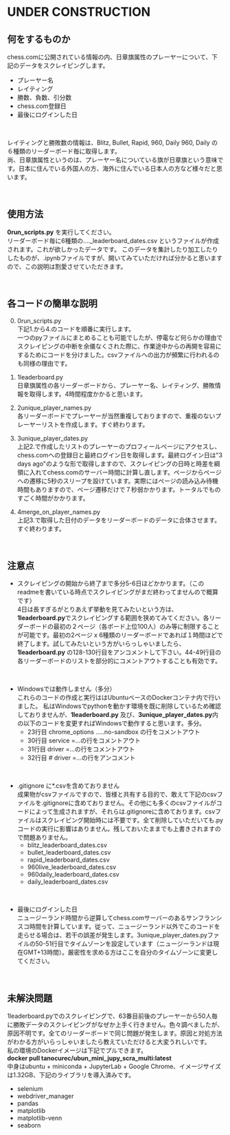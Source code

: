 # UNDER CONSTRUCTION

## 何をするものか
chess.comに公開されている情報の内、日章旗属性のプレーヤーについて、下記のデータをスクレイピングします。<br>
* プレーヤー名
* レイティング
* 勝数、負数、引分数
* chess.com登録日
* 最後にログインした日

<br>

レイティングと勝敗数の情報は、Blitz, Bullet, Rapid, 960, Daily 960, Daily の６種類のリーダーボード毎に取得します。<br>
尚、日章旗属性というのは、プレーヤー名についている旗が日章旗という意味です。日本に住んでいる外国人の方、海外に住んでいる日本人の方など様々だと思います。<br>

<br>

## 使用方法
**0run_scripts.py** を実行してください。<br>
リーダーボード毎に6種類の...._leaderboard_dates.csv というファイルが作成されます。これが欲しかったデータです。
このデータを集計したり加工したりしたものが、.ipynbファイルですが、開いてみていただければ分かると思いますので、この説明は割愛させていただきます。<br>

<br>

## 各コードの簡単な説明
0. 0run_scripts.py<br>
下記1.から4.のコードを順番に実行します。<br>
一つのpyファイルにまとめることも可能でしたが、停電など何らかの理由でスクレイピングの中断を余儀なくされた際に、作業途中からの再開を容易にするためにコードを分けました。csvファイルへの出力が頻繁に行われるのも同様の理由です。<br>

1. 1leaderboard.py<br>
日章旗属性の各リーダーボードから、プレーヤー名、レイティング、勝敗情報を取得します。4時間程度かかると思います。<br>

2. 2unique_player_names.py<br>
各リーダーボードでプレーヤーが当然重複しておりますので、重複のないプレーヤーリストを作成します。すぐ終わります。<br>

3. 3unique_player_dates.py<br>
上記2.で作成したリストのプレーヤーのプロフィールページにアクセスし、chess.comへの登録日と最終ログイン日を取得します。最終ログイン日は"3 days ago"のような形で取得しますので、スクレイピングの日時と時差を綱領に入れてchess.comのサーバー時間に計算し直します。ページからページへの遷移に5秒のスリープを設けています。実際にはページの読み込み待機時間もありますので、ページ遷移だけで７秒弱かかります。トータルでものすごく時間がかかります。<br>

4. 4merge_on_player_names.py<br>
上記3.で取得した日付のデータをリーダーボードのデータに合体させます。すぐ終わります。<br>
<br>

## 注意点
* スクレイピングの開始から終了まで多分5-6日ほどかかります。（このreadmeを書いている時点でスクレイピングがまだ終わってませんので概算です）<br>
4日は長すぎるがとりあえず挙動を見てみたいという方は、**1leaderboard.py**でスクレイピングする範囲を狭めてみてください。各リーダーボードの最初の２ページ（各ボード上位100人）のみ等に制限することが可能です。最初の2ページ x 6種類のリーダーボードであれば１時間ほどで終了します。試してみたいという方がいらっしゃいましたら、**1leaderboard.py** の128-130行目をアンコメントして下さい。44-49行目の各リーダーボードのリストを部分的にコメントアウトすることも有効です。<br>
<br>

* Windowsでは動作しません（多分）<br>
これらのコードの作成と実行ははUbuntuベースのDockerコンテナ内で行いました。
私はWindowsでpythonを動かす環境を既に削除しているため確認しておりませんが、**1leaderboard.py** 及び、**3unique_player_dates.py**内の以下のコードを変更すればWindowsで動作すると思います。多分。<br>
  * 23行目 chrome_options .....no-sandbox の行をコメントアウト
  * 30行目 service =...の行をコメントアウト
  * 31行目 driver =...の行をコメントアウト
  * 32行目 # driver =...の行をアンコメント<br>
<br>

* .gitignore に*.csvを含めておりません<br>
成果物がcsvファイルですので、皆様と共有する目的で、敢えて下記のcsvファイルを.gitignoreに含めておりません。その他にも多くのcsvファイルがコードによって生成されますが、それらは.gitignoreに含めております。csvファイルはスクレイピング開始時には不要です。全て削除していただいても.pyコードの実行に影響はありません。残しておいたままでも上書きされますので問題ありません。<br>
  * blitz_leaderboard_dates.csv
  * bullet_leaderboard_dates.csv
  * rapid_leaderboard_dates.csv
  * 960live_leaderboard_dates.csv
  * 960daily_leaderboard_dates.csv
  * daily_leaderboard_dates.csv<br>
<br>

* 最後にログインした日<br>
ニュージーランド時間から逆算してchess.comサーバーのあるサンフランシスコ時間を計算しています。従って、ニュージーランド以外でこのコードを走らせる場合は、若干の誤差が発生します。3unique_player_dates.pyファイルの50-51行目でタイムゾーンを設定しています（ニュージーランドは現在GMT+13時間）。厳密性を求める方はここを自分のタイムゾーンに変更してください。<br>

<br>

## 未解決問題<br>
1leaderboard.pyでのスクレイピングで、63番目前後のプレーヤーから50人毎に勝敗データのスクレイピングがなぜか上手く行きません。色々調べましたが、原因不明です。全てのリーダーボードで同じ問題が発生します。原因と対処方法がわかる方がいらっしゃいましたら教えていただけると大変うれしいです。<br>
私の環境のDockerイメージは下記でプルできます。<br>
**docker pull tanocurec/ubun_mini_jupy_scra_multi:latest**<br>
中身はubuntu + miniconda + JupyterLab + Google Chrome、イメージサイズは1.32GB、下記のライブラリを導入済みです。<br>

* selenium
* webdriver_manager
* pandas
* matplotlib
* matplotlib-venn
* seaborn
